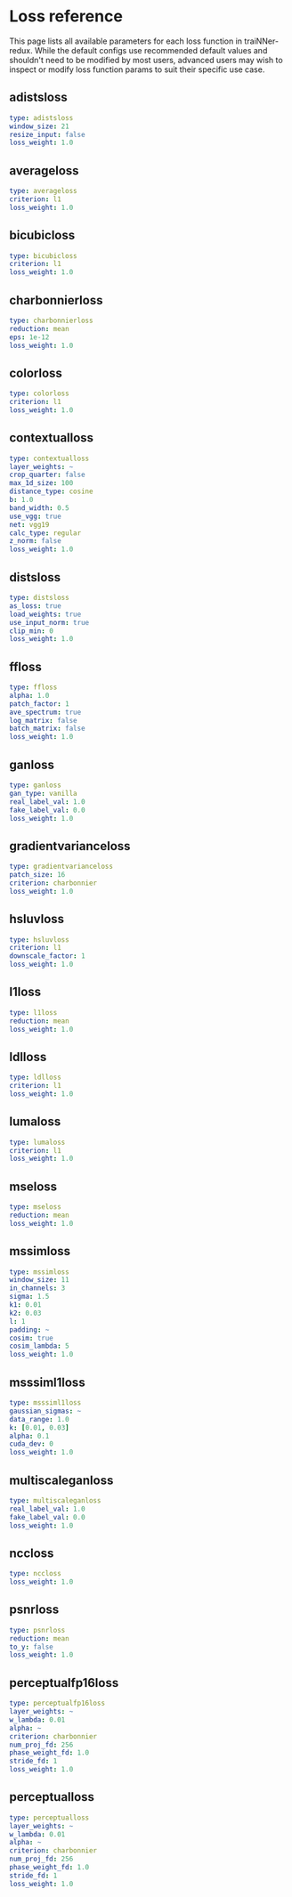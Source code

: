 # Loss reference
This page lists all available parameters for each loss function in traiNNer-redux. While the default configs use recommended default values and shouldn't need to be modified by most users, advanced users may wish to inspect or modify loss function params to suit their specific use case.
## adistsloss


```yaml
type: adistsloss
window_size: 21
resize_input: false
loss_weight: 1.0
```
## averageloss


```yaml
type: averageloss
criterion: l1
loss_weight: 1.0
```
## bicubicloss


```yaml
type: bicubicloss
criterion: l1
loss_weight: 1.0
```
## charbonnierloss


```yaml
type: charbonnierloss
reduction: mean
eps: 1e-12
loss_weight: 1.0
```
## colorloss


```yaml
type: colorloss
criterion: l1
loss_weight: 1.0
```
## contextualloss


```yaml
type: contextualloss
layer_weights: ~
crop_quarter: false
max_1d_size: 100
distance_type: cosine
b: 1.0
band_width: 0.5
use_vgg: true
net: vgg19
calc_type: regular
z_norm: false
loss_weight: 1.0
```
## distsloss


```yaml
type: distsloss
as_loss: true
load_weights: true
use_input_norm: true
clip_min: 0
loss_weight: 1.0
```
## ffloss


```yaml
type: ffloss
alpha: 1.0
patch_factor: 1
ave_spectrum: true
log_matrix: false
batch_matrix: false
loss_weight: 1.0
```
## ganloss


```yaml
type: ganloss
gan_type: vanilla
real_label_val: 1.0
fake_label_val: 0.0
loss_weight: 1.0
```
## gradientvarianceloss


```yaml
type: gradientvarianceloss
patch_size: 16
criterion: charbonnier
loss_weight: 1.0
```
## hsluvloss


```yaml
type: hsluvloss
criterion: l1
downscale_factor: 1
loss_weight: 1.0
```
## l1loss


```yaml
type: l1loss
reduction: mean
loss_weight: 1.0
```
## ldlloss


```yaml
type: ldlloss
criterion: l1
loss_weight: 1.0
```
## lumaloss


```yaml
type: lumaloss
criterion: l1
loss_weight: 1.0
```
## mseloss


```yaml
type: mseloss
reduction: mean
loss_weight: 1.0
```
## mssimloss


```yaml
type: mssimloss
window_size: 11
in_channels: 3
sigma: 1.5
k1: 0.01
k2: 0.03
l: 1
padding: ~
cosim: true
cosim_lambda: 5
loss_weight: 1.0
```
## msssiml1loss


```yaml
type: msssiml1loss
gaussian_sigmas: ~
data_range: 1.0
k: [0.01, 0.03]
alpha: 0.1
cuda_dev: 0
loss_weight: 1.0
```
## multiscaleganloss


```yaml
type: multiscaleganloss
real_label_val: 1.0
fake_label_val: 0.0
loss_weight: 1.0
```
## nccloss


```yaml
type: nccloss
loss_weight: 1.0
```
## psnrloss


```yaml
type: psnrloss
reduction: mean
to_y: false
loss_weight: 1.0
```
## perceptualfp16loss


```yaml
type: perceptualfp16loss
layer_weights: ~
w_lambda: 0.01
alpha: ~
criterion: charbonnier
num_proj_fd: 256
phase_weight_fd: 1.0
stride_fd: 1
loss_weight: 1.0
```
## perceptualloss


```yaml
type: perceptualloss
layer_weights: ~
w_lambda: 0.01
alpha: ~
criterion: charbonnier
num_proj_fd: 256
phase_weight_fd: 1.0
stride_fd: 1
loss_weight: 1.0
```
